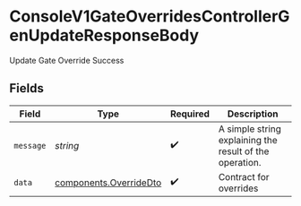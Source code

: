 # ConsoleV1GateOverridesControllerGenUpdateResponseBody

Update Gate Override Success


## Fields

| Field                                                            | Type                                                             | Required                                                         | Description                                                      |
| ---------------------------------------------------------------- | ---------------------------------------------------------------- | ---------------------------------------------------------------- | ---------------------------------------------------------------- |
| `message`                                                        | *string*                                                         | :heavy_check_mark:                                               | A simple string explaining the result of the operation.          |
| `data`                                                           | [components.OverrideDto](../../models/components/overridedto.md) | :heavy_check_mark:                                               | Contract for overrides                                           |